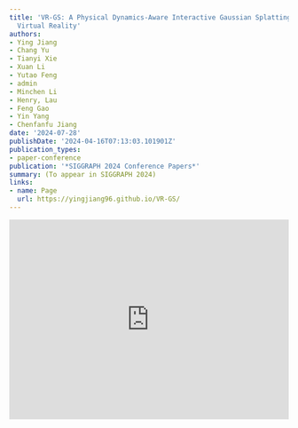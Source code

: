 ```yaml
---
title: 'VR-GS: A Physical Dynamics-Aware Interactive Gaussian Splatting System in
  Virtual Reality'
authors:
- Ying Jiang
- Chang Yu
- Tianyi Xie
- Xuan Li
- Yutao Feng
- admin
- Minchen Li
- Henry, Lau
- Feng Gao
- Yin Yang
- Chenfanfu Jiang
date: '2024-07-28'
publishDate: '2024-04-16T07:13:03.101901Z'
publication_types:
- paper-conference
publication: '*SIGGRAPH 2024 Conference Papers*'
summary: (To appear in SIGGRAPH 2024)
links:
- name: Page
  url: https://yingjiang96.github.io/VR-GS/  
---
```


<p align="center">
<iframe width="100%" height="360" src="https://www.youtube.com/embed/fovZlYSMhAI?si=hptCh9SkFcQBJw4M" title="YouTube video player" frameborder="0" allow="accelerometer; autoplay; clipboard-write; encrypted-media; gyroscope; picture-in-picture; web-share" referrerpolicy="strict-origin-when-cross-origin" allowfullscreen></iframe>
</p>
